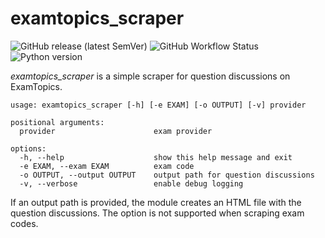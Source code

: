 # examtopics_scraper
![GitHub release (latest SemVer)](https://img.shields.io/github/v/release/aserpi/examtopics_scraper)
![GitHub Workflow Status](https://img.shields.io/github/actions/workflow/status/aserpi/examtopics_scraper/package.yml)
![Python version](https://img.shields.io/badge/python-v3.10+-blue)

_examtopics_scraper_ is a simple scraper for question discussions on ExamTopics.

```
usage: examtopics_scraper [-h] [-e EXAM] [-o OUTPUT] [-v] provider

positional arguments:
  provider                      exam provider

options:
  -h, --help                    show this help message and exit
  -e EXAM, --exam EXAM          exam code
  -o OUTPUT, --output OUTPUT    output path for question discussions
  -v, --verbose                 enable debug logging
```

If an output path is provided, the module creates an HTML file with the question discussions.
The option is not supported when scraping exam codes.
